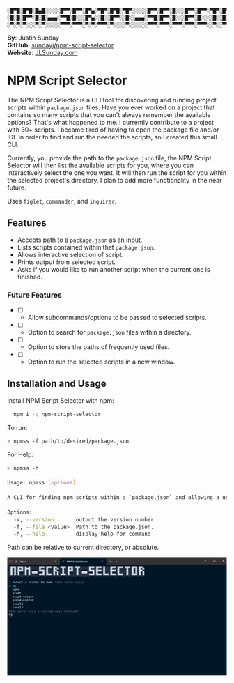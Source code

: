```text
░█▀█░█▀█░█▄█░░░░░█▀▀░█▀▀░█▀▄░▀█▀░█▀█░▀█▀░░░░░█▀▀░█▀▀░█░░░█▀▀░█▀▀░▀█▀░█▀█░█▀▄
░█░█░█▀▀░█░█░▄▄▄░▀▀█░█░░░█▀▄░░█░░█▀▀░░█░░▄▄▄░▀▀█░█▀▀░█░░░█▀▀░█░░░░█░░█░█░█▀▄
░▀░▀░▀░░░▀░▀░░░░░▀▀▀░▀▀▀░▀░▀░▀▀▀░▀░░░░▀░░░░░░▀▀▀░▀▀▀░▀▀▀░▀▀▀░▀▀▀░░▀░░▀▀▀░▀░▀
```

**By**: Justin Sunday<br>
**GitHub**: [sundayj/npm-script-selector](https://github.com/sundayj/npm-script-selector)<br>
**Website**: [JLSunday.com](https://jlsunday.com)

# NPM Script Selector

The NPM Script Selector is a CLI tool for discovering and running project scripts within `package.json` files. Have you ever worked on a project that contains so many scripts that you can't always remember the available options? That's what happened to me. I currently contribute to a project with 30+ scripts. I became tired of having to open the package file and/or IDE in order to find and run the needed the scripts, so I created this small CLI.

Currently, you provide the path to the `package.json` file, the NPM Script Selector will then list the available scripts for you, where you can interactively select the one you want. It will then run the script for you within the selected project's directory. I plan to add more functionality in the near future.

Uses `figlet`, `commander`, and `inquirer`.

## Features

- Accepts path to a `package.json` as an input.
- Lists scripts contained within that `package.json`.
- Allows interactive selection of script.
- Prints output from selected script.
- Asks if you would like to run another script when the current one is finished.

### Future Features

- [ ] - Allow subcommands/options to be passed to selected scripts.
- [ ] - Option to search for `package.json` files within a directory.
- [ ] - Option to store the paths of frequently used files.
- [ ] - Option to run the selected scripts in a new window.

## Installation and Usage

Install NPM Script Selector with npm:

```bash
  npm i -g npm-script-selector
```

To run:

```bash
> npmss -f path/to/desired/package.json
```

For Help:

```bash
> npmss -h

Usage: npmss [options]

A CLI for finding npm scripts within a `package.json` and allowing a user to run them from the command line.

Options:
  -V, --version       output the version number
  -f, --file <value>  Path to the package.json.
  -h, --help          display help for command

```

Path can be relative to current directory, or absolute.

![NPM Script Selector Screenshot 20231025](assets/npm-script-selector-screenshot-20231025.png)
